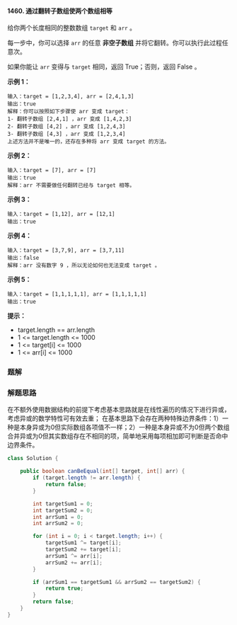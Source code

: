 #### 1460. 通过翻转子数组使两个数组相等

给你两个长度相同的整数数组 `target` 和 `arr` 。

每一步中，你可以选择 `arr` 的任意 **非空子数组** 并将它翻转。你可以执行此过程任意次。

如果你能让 `arr` 变得与 `target` 相同，返回 True；否则，返回 False 。

**示例 1：**

```shell
输入：target = [1,2,3,4], arr = [2,4,1,3]
输出：true
解释：你可以按照如下步骤使 arr 变成 target：
1- 翻转子数组 [2,4,1] ，arr 变成 [1,4,2,3]
2- 翻转子数组 [4,2] ，arr 变成 [1,2,4,3]
3- 翻转子数组 [4,3] ，arr 变成 [1,2,3,4]
上述方法并不是唯一的，还存在多种将 arr 变成 target 的方法。
```

**示例 2：**

```shell
输入：target = [7], arr = [7]
输出：true
解释：arr 不需要做任何翻转已经与 target 相等。
```

**示例 3：**

```shell
输入：target = [1,12], arr = [12,1]
输出：true
```

**示例 4：**

```shell
输入：target = [3,7,9], arr = [3,7,11]
输出：false
解释：arr 没有数字 9 ，所以无论如何也无法变成 target 。
```

**示例 5：**

```shell
输入：target = [1,1,1,1,1], arr = [1,1,1,1,1]
输出：true
```

**提示：**

* target.length == arr.length
* 1 <= target.length <= 1000
* 1 <= target[i] <= 1000
* 1 <= arr[i] <= 1000

### 题解

### 解题思路

在不额外使用数据结构的前提下考虑基本思路就是在线性遍历的情况下进行异或，考虑异或的数学特性可有效去重；
在基本思路下会存在两种特殊边界条件：1）一种是本身异或为0但实际数组各项值不一样；2）一种是本身异或不为0但两个数组合并异或为0但其实数组存在不相同的项，简单地采用每项相加即可判断是否命中边界条件。

```java
class Solution {

    public boolean canBeEqual(int[] target, int[] arr) {
        if (target.length != arr.length) {
            return false;
        }

        int targetSum1 = 0;
        int targetSum2 = 0;
        int arrSum1 = 0;
        int arrSum2 = 0;

        for (int i = 0; i < target.length; i++) {
            targetSum1 ^= target[i];
            targetSum2 += target[i];
            arrSum1 ^= arr[i];
            arrSum2 += arr[i];
        }

        if (arrSum1 == targetSum1 && arrSum2 == targetSum2) {
            return true;
        }
        return false;
    }
}
```

